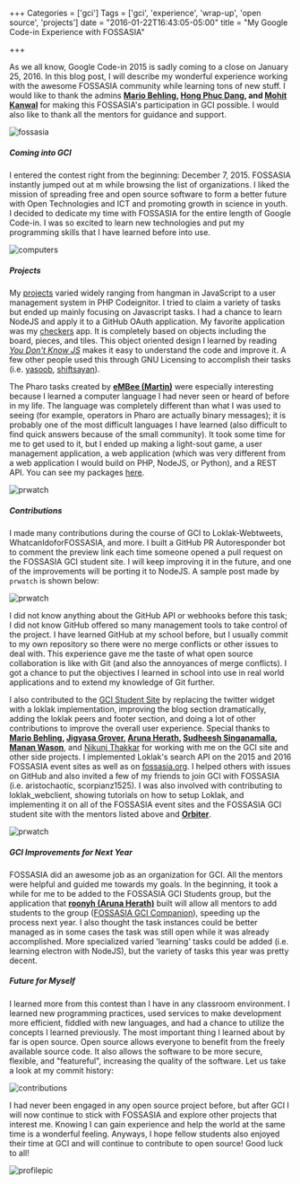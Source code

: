 +++
Categories = ['gci']
Tags = ['gci', 'experience', 'wrap-up', 'open source', 'projects']
date = "2016-01-22T16:43:05-05:00"
title = "My Google Code-in Experience with FOSSASIA"

+++

As we all know, Google Code-in 2015 is sadly coming to a close on January 25, 2016. In this blog post, I will describe my wonderful experience working with the awesome FOSSASIA community while learning tons of new stuff. I would like to thank the admins **[Mario Behling](https://twitter.com/mariobehling), [Hong Phuc Dang](https://twitter.com/hpdang), and [Mohit Kanwal](https://twitter.com/mohitkanwal)** for making this FOSSASIA's participation in GCI possible. I would also like to thank all the mentors for guidance and support.  

![fossasia](../gci/fossasia.png)  

##### Coming into GCI
I entered the contest right from the beginning: December 7, 2015. FOSSASIA instantly jumped out at m while browsing the list of organizations. I liked the mission of spreading free and open source software to form a better future with Open Technologies and ICT and promoting growth in science in youth. I decided to dedicate my time with FOSSASIA for the entire length of Google Code-in. I was so excited to learn new technologies and put my programming skills that I have learned before into use.  

![computers](../gci/computer.jpg)  

##### Projects 
My [projects](https://github.com/codethejason/gci2015) varied widely ranging from hangman in JavaScript to a user management system in PHP Codeignitor.  I tried to claim a variety of tasks but ended up mainly focusing on Javascript tasks. I had a chance to learn NodeJS and apply it to a GitHub OAuth application. My favorite application was my [checkers](http://codethejason.github.io/checkers/) app. It is completely based on objects including the board, pieces, and tiles. This object oriented design I learned by reading [*You Don't Know JS*](https://github.com/getify/You-Dont-Know-JS) makes it easy to understand the code and improve it. A few other people used this through GNU Licensing to accomplish their tasks (i.e. [yasoob](https://github.com/yasoob/checkers), [shiftsayan](https://github.com/shiftsayan/checkers)).  

The Pharo tasks created by **[eMBee (Martin)](https://github.com/eMBee)** were especially interesting because I learned a computer language I had never seen or heard of before in my life. The language was completely different than what I was used to seeing (for example, operators in Pharo are actually binary messages); it is probably one of the most difficult languages I have learned (also difficult to find quick answers because of the small community). It took some time for me to get used to it, but I ended up making a light-sout game, a user management application, a web application (which was very  different from a web application I would build on PHP, NodeJS, or Python), and a REST API. You can see my packages [here](http://www.smalltalkhub.com/#!/~codethejason). 

![prwatch](../gci/repos.png)  



##### Contributions
I made many contributions during the course of GCI to Loklak-Webtweets, WhatcanIdoforFOSSASIA, and more. I built a GitHub PR Autoresponder bot to comment the preview link each time someone opened a pull request on the FOSSASIA GCI student site. I will keep improving it in the future, and one of the improvements will be porting it to NodeJS. A sample post made by `prwatch` is shown below:  

![prwatch](../gci/prwatch.png)  

I did not know anything about the GitHub API or webhooks before this task; I did not know GitHub offered so many management tools to take control of the project. I have learned GitHub at my school before, but I usually commit to my own repository so there were no merge conflicts or other issues to deal with. This experience gave me the taste of what open source collaboration is like with Git (and also the annoyances of merge conflicts). I got a chance to put the objectives I learned in school into use in real world applications and to extend my knowledge of Git further.  

I also contributed to the [GCI Student Site](github.com/fossasia/gci15.fossasia.org) by replacing the twitter widget with a loklak implementation, improving the blog section dramatically, adding the loklak peers and footer section, and doing a lot of other contributions to improve the overall user experience. Special thanks to **[Mario Behling](https://github.com/mariobehling), [Jigyasa Grover](https://github.com/jig08), [Aruna Herath](https://github.com/roonyh), [Sudheesh Singanamalla](https://github.com/sudheesh001), [Manan Wason](https://github.com/mananwason)**, and [Nikunj Thakkar](https://github.com/nikunjness) for working with me on the GCI site and other side projects. I implemented Loklak's search API on the 2015 and 2016 FOSSASIA event sites as well as on [fossasia.org](http://fossasia.org). I helped others with issues on GitHub and also invited a few of my friends to join GCI with FOSSASIA (i.e. aristochaotic, scorpianz1525). I was also involved with contributing to loklak_webclient, showing tutorials on how to setup Loklak, and implementing it on all of the FOSSASIA event sites and the FOSSASIA GCI student site with the mentors listed above and **[Orbiter](https://github.com/orbiter)**.

![prwatch](../gci/pr.jpg)  

##### GCI Improvements for Next Year
FOSSASIA did an awesome job as an organization for GCI. All the mentors were helpful and guided me towards my goals. In the beginning, it took a while for me to be added to the FOSSASIA GCI Students group, but the application that **[roonyh (Aruna Herath)](https://github.com/roonyh)** built will allow all mentors to add students to the group ([FOSSASIA GCI Companion](https://github.com/roonyh/fossasia-gci-companion)), speeding up the process next year. I also thought the task instances could be better managed as in some cases the task was still open while it was already accomplished. More specialized varied 'learning'  tasks could be added (i.e. learning electron with NodeJS), but the variety of tasks this year was pretty decent.  

##### Future for Myself
I learned more from this contest than I have in any classroom environment. I learned new programming practices, used services to make development more efficient, fiddled with new languages, and had a chance to utilize the concepts I learned previously. The most important thing I learned about by far is open source. Open source allows everyone to benefit from the freely available source code. It also allows the software to be more secure, flexible, and "featureful", increasing the quality of the software. Let us take a look at my commit history:  

![contributions](../gci/contributions.png)  

I had never been engaged in any open source project before, but after GCI I will now continue to stick with FOSSASIA and explore other projects that interest me. Knowing I can gain experience and help the world at the same time is a wonderful feeling. Anyways, I hope fellow students also enjoyed their time at GCI and will continue to contribute to open source! Good luck to all!  

![profilepic](../gci/jasonw.jpg)  